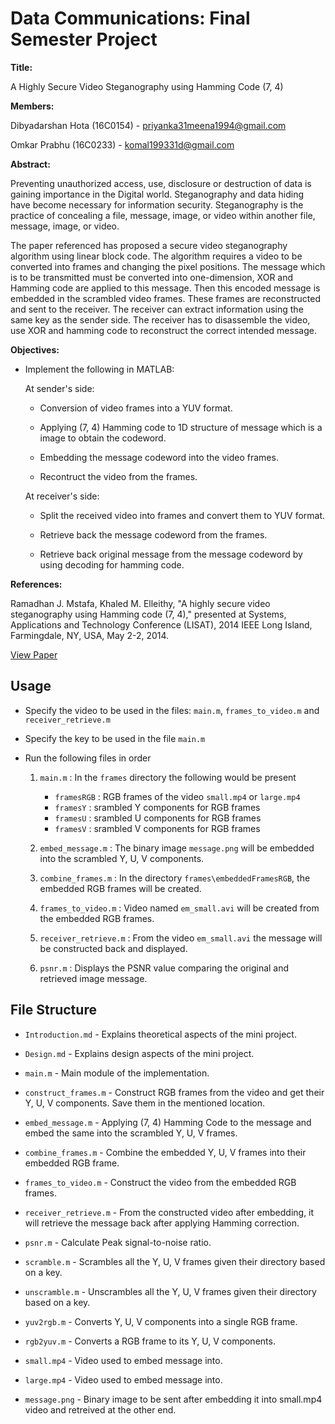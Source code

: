 # Data Communications: Final Semester Project

**Title:**

A Highly Secure Video Steganography using Hamming Code (7, 4)

**Members:**

Dibyadarshan Hota (16C0154) - <priyanka31meena1994@gmail.com>

Omkar Prabhu (16C0233) - <komal199331d@gmail.com>

**Abstract:**

Preventing unauthorized access, use, disclosure or destruction of data is gaining importance in the Digital world. Steganography and data hiding have become necessary for information security. Steganography is the practice of concealing a file, message, image, or video within another file, message, image, or video. 

The paper referenced has proposed a secure video steganography algorithm using linear block code. The algorithm requires a video to be converted into frames and changing the pixel positions. The message which is to be transmitted must be converted into one-dimension, XOR and Hamming code are applied to this message. Then this encoded message is embedded in the scrambled video frames. These frames are reconstructed and sent to the receiver. The receiver can extract information using the same key as the sender side. The receiver has to disassemble the video, use XOR and hamming code to reconstruct the correct intended message.


**Objectives:**
* Implement the following in MATLAB:
    
    At sender's side:

    * Conversion of video frames into a YUV format.

    * Applying (7, 4) Hamming code to 1D structure of message which is a image to obtain the codeword.

    * Embedding the message codeword into the video frames.

    * Recontruct the video from the frames.

    At receiver's side:

    * Split the received video into frames and convert them to YUV format.

    * Retrieve back the message codeword from the frames.

    * Retrieve back original message from the message codeword by using decoding for hamming code.  
       

**References:**

Ramadhan J. Mstafa, Khaled M. Elleithy, "A highly secure video steganography using Hamming code (7, 4)," presented at Systems, Applications and Technology Conference (LISAT), 2014 IEEE Long Island, Farmingdale, NY, USA, May 2-2, 2014. 

[View Paper](http://ieeexplore.ieee.org/document/6845191/)


## Usage

* Specify the video to be used in the files: `main.m`, `frames_to_video.m` and `receiver_retrieve.m` 

* Specify the key to be used in the file `main.m`

* Run the following files in order 

    1. `main.m` : In the `frames` directory the following would be present
        * `framesRGB` : RGB frames of the video `small.mp4` or `large.mp4`
        * `framesY` : srambled Y components for RGB frames
        * `framesU` : srambled U components for RGB frames
        * `framesV` : srambled V components for RGB frames

    2. `embed_message.m` : The binary image `message.png` will be embedded into the scrambled Y, U, V components. 

    3. `combine_frames.m` : In the directory `frames\embeddedFramesRGB`, the embedded RGB frames will be created.

    4. `frames_to_video.m` : Video named `em_small.avi` will be created from the embedded RGB frames.

    5. `receiver_retrieve.m` : From the video `em_small.avi` the message will be constructed back and displayed.

    6. `psnr.m` : Displays the PSNR value comparing the original and retrieved image message.


## File Structure

* `Introduction.md` - Explains theoretical aspects of the mini project.

* `Design.md` - Explains design aspects of the mini project.

* `main.m` - Main module of the implementation.

* `construct_frames.m` - Construct RGB frames from the video and get their Y, U, V components. Save them in the mentioned      location.

* `embed_message.m` - Applying (7, 4) Hamming Code to the message and embed the same into the scrambled Y, U, V frames.

* `combine_frames.m` - Combine the embedded Y, U, V frames into their embedded RGB frame.

* `frames_to_video.m` - Construct the video from the embedded RGB frames.

* `receiver_retrieve.m` - From the constructed video after embedding, it will retrieve the message back after applying Hamming correction.

* `psnr.m` - Calculate Peak signal-to-noise ratio.

* `scramble.m` - Scrambles all the Y, U, V frames given their directory based on a key.

* `unscramble.m` - Unscrambles all the Y, U, V frames given their directory based on a key.

* `yuv2rgb.m` - Converts Y, U, V components into a single RGB frame.

* `rgb2yuv.m` - Converts a RGB frame to its Y, U, V components.

* `small.mp4` - Video used to embed message into.

* `large.mp4` - Video used to embed message into.

* `message.png` - Binary image to be sent after embedding it into small.mp4 video and retreived at the other end.


